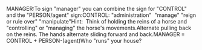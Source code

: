 MANAGER:To sign "manager" you can 
combine the sign for "CONTROL" and the "PERSON/agent" sign:CONTROL:
  "administration" 
  "manage"
  "reign or rule over" "manipulate"Hint:  Think of holding the reins of a horse and "controlling" or 
	"managing" the horse's movements.Alternate pulling back on the reins. The hands alternate sliding forward and 
	back.MANAGER = CONTROL + PERSON-(agent)Who "runs" your house?
